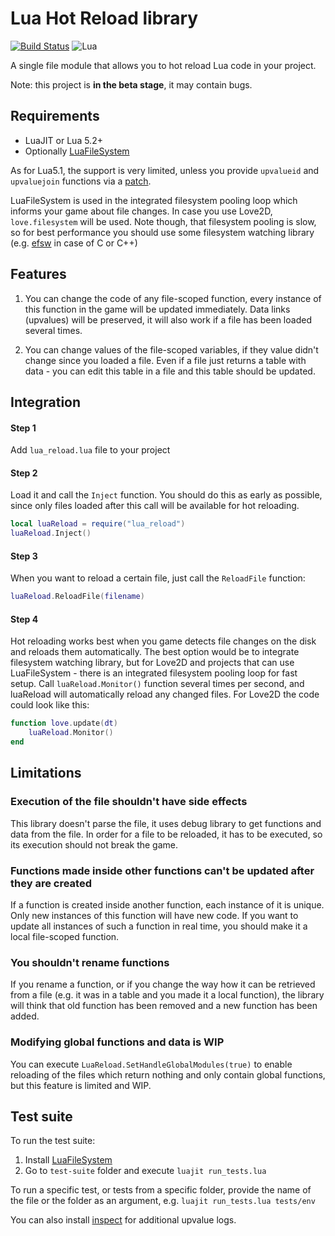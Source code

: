 # Lua Hot Reload library
[![Build Status](https://travis-ci.org/anton-kl/lua-hot-reload.svg?branch=master)](https://travis-ci.org/anton-kl/lua-hot-reload)
![Lua](https://img.shields.io/badge/Lua-5.2%2C%205.3%2C%20JIT-blue)

A single file module that allows you to hot reload Lua code in your project.

Note: this project is **in the beta stage**, it may contain bugs.

## Requirements
- LuaJIT or Lua 5.2+
- Optionally [LuaFileSystem](https://keplerproject.github.io/luafilesystem/)

As for Lua5.1, the support is very limited, unless you provide `upvalueid` and `upvaluejoin` functions via a [patch](http://lua-users.org/lists/lua-l/2010-01/msg00914.html).

LuaFileSystem is used in the integrated filesystem pooling loop which informs your game about file changes. In case you use Love2D, `love.filesystem` will be used. Note though, that filesystem pooling is slow, so for best performance you should use some filesystem watching library (e.g. [efsw](https://bitbucket.org/SpartanJ/efsw) in case of C or C++)

## Features

1. You can change the code of any file-scoped function, every instance of this function in the game will be updated immediately. Data links (upvalues) will be preserved, it will also work if a file has been loaded several times.

2. You can change values of the file-scoped variables, if they value didn't change since you loaded a file. Even if a file just returns a table with data - you can edit this table in a file and this table should be updated.

## Integration

#### Step 1
Add `lua_reload.lua` file to your project

#### Step 2
Load it and call the `Inject` function. You should do this as early as possible, since only files loaded after this call will be available for hot reloading.
```lua
local luaReload = require("lua_reload")
luaReload.Inject()
```

#### Step 3
When you want to reload a certain file, just call the `ReloadFile` function:
```lua
luaReload.ReloadFile(filename)
```

#### Step 4
Hot reloading works best when you game detects file changes on the disk and reloads them automatically. The best option would be to integrate filesystem watching library, but for Love2D and projects that can use LuaFileSystem - there is an integrated filesystem pooling loop for fast setup. Call `luaReload.Monitor()` function several times per second, and luaReload will automatically reload any changed files. For Love2D the code could look like this:
```lua
function love.update(dt)
    luaReload.Monitor()
end
```

## Limitations

### Execution of the file shouldn't have side effects

This library doesn't parse the file, it uses debug library to get functions and data from the file. In order for a file to be reloaded, it has to be executed, so its execution should not break the game.

### Functions made inside other functions can't be updated after they are created

If a function is created inside another function, each instance of it is unique. Only new instances of this function will have new code. If you want to update all instances of such a function in real time, you should make it a local file-scoped function.

### You shouldn't rename functions

If you rename a function, or if you change the way how it can be retrieved from a file (e.g. it was in a table and you made it a local function), the library will think that old function has been removed and a new function has been added.

### Modifying global functions and data is WIP

You can execute `LuaReload.SetHandleGlobalModules(true)` to enable reloading of the files which return nothing and only contain global functions, but this feature is limited and WIP.

## Test suite
To run the test suite:

1. Install [LuaFileSystem](https://keplerproject.github.io/luafilesystem/)
2. Go to `test-suite` folder and execute `luajit run_tests.lua`

To run a specific test, or tests from a specific folder, provide the name of the file or the folder as an argument, e.g. `luajit run_tests.lua tests/env`

You can also install [inspect](https://luarocks.org/modules/kikito/inspect) for additional upvalue logs.
